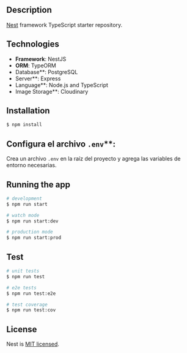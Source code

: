 ## Description

[Nest](https://github.com/nestjs/nest) framework TypeScript starter repository.

## Technologies

- **Framework**: NestJS
- **ORM**: TypeORM
- Database**: PostgreSQL
- Server**: Express
- Language**: Node.js and TypeScript
- Image Storage**: Cloudinary

## Installation

```bash
$ npm install
```

## Configura el archivo `.env`**:

  Crea un archivo `.env` en la raíz del proyecto y agrega las variables de entorno necesarias.

## Running the app

```bash
# development
$ npm run start

# watch mode
$ npm run start:dev

# production mode
$ npm run start:prod
```

## Test

```bash
# unit tests
$ npm run test

# e2e tests
$ npm run test:e2e

# test coverage
$ npm run test:cov
```

## License

Nest is [MIT licensed](LICENSE).
